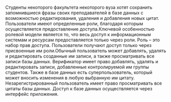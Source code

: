 Студенты некоторого факультета некоторого вуза хотят сохранить запомнившиеся фразы своих преподавателей в базе данных с возможностью редактирования, удаления и добавления новых цитат. Пользователи имеют 
определенные роли, благодаря которым осуществляется предоставление доступа.Ключевой особенностью ролевой модели является то, что весь доступ к информационным системам и ресурсам предоставляется только через роли. Роль 
– это набор прав доступа. Пользователи получают доступ только через присвоенные им роли.Обычный пользователь может добавлять, удалять и редактировать созданные им записи, а также просматривать все записи базы данных. 
Верификатор имеет право добавлять, удалять и редактировать записи, добавленные контролируемой им группы студентов. Также в базе данных есть суперпользователь, который может вносить изменения в любую выбранную им 
цитату. Незарегистрированный пользователь имеет право просматривать все цитаты базы данных. Доступ к базе данных осуществляется через интерфейс приложения.
